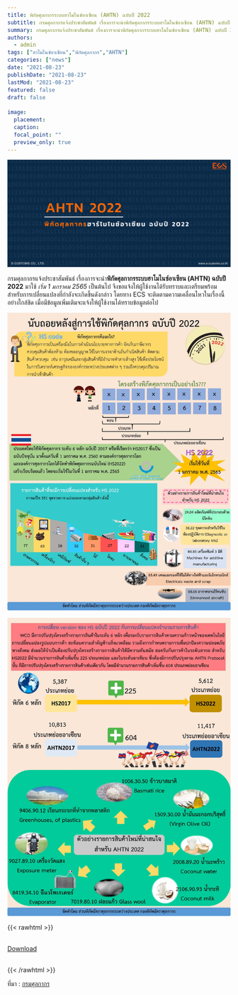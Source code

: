 ```yaml
---
title: พิกัดศุลกากรระบบฮาโมไนซ์อาเซียน (AHTN) ฉบับปี 2022
subtitle: กรมศุลกากรแจ้งประชาสัมพันธ์ เรื่องการจะนำพิกัดศุลกากรระบบฮาโมไนซ์อาเซียน (AHTN) ฉบับปี 2022 มาใช้ เริ่ม 1 มกราคม 2565 เป็นต้นไป
summary: กรมศุลกากรแจ้งประชาสัมพันธ์ เรื่องการจะนำพิกัดศุลกากรระบบฮาโมไนซ์อาเซียน (AHTN) ฉบับปี 2022 มาใช้ เริ่ม 1 มกราคม 2565 เป็นต้นไป
authors:
  - admin
tags: ["ฮาโมไนซ์อาเซียน","พิกัดศุลกากร","AHTN"]
categories: ["news"]
date: "2021-08-23"
publishDate: "2021-08-23"
lastMod: "2021-08-23"
featured: false
draft: false

image:
  placement:
  caption:
  focal_point: ""
  preview_only: true
---
```

![](./featured.png)

กรมศุลกากรแจ้งประชาสัมพันธ์ เรื่องการจะนำ**พิกัดศุลกากรระบบฮาโมไนซ์อาเซียน (AHTN) ฉบับปี 2022** มาใช้ *เริ่ม 1 มกราคม 2565* เป็นต้นไป จึงขอแจ้งให้ผู้ใช้งานได้รับทราบและเตรียมพร้อมสำหรับการเปลี่ยนแปลงที่กำลังจะเกิดขึ้นดังกล่าว โดยทาง ECS จะติดตามความเคลื่อนไหวในเรื่องนี้อย่างใกล้ชิด เมื่อมีข้อมูลเพิ่มเติมจะแจ้งให้ผู้ใช้งานได้ทราบข้อมูลต่อไป

![](./img/docsjpg_Page1.jpg)  





![](./img/docsjpg_Page2.jpg)

{{< rawhtml >}}
<br>

<br>
<div class="article-tags">
<a class="badge badge-danger" href="./docs.pdf" target="_blank" id="download_files_new">Download</a>

</div>
<br>

{{< /rawhtml >}}


ที่มา : [กรมศุลกากร](http://www.customs.go.th/cont_strc_simple_with_date.php?current_id=14232932404e505f4d464b4a464a4f)